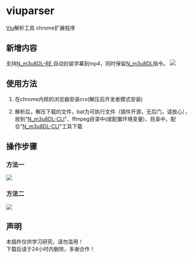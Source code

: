 # viuparser
 <a href="https://www.viu.com">Viu</a>解析工具 chrome扩展程序
<h2>新增内容</h2>
支持<a href="https://github.com/nilaoda/N_m3u8DL-RE/actions" rel="nofollow">N_m3u8DL-RE</a>,自动封装字幕到mp4，同时保留<a href="https://github.com/nilaoda/N_m3u8DL-CLI" rel="nofollow">N_m3u8DL</a>指令。
<img src="[https://user-images.githubusercontent.com/21048630/188654538-0419094b-a510-4144-859f-1e0d5d61ca96.png" />
<h2>使用方法</h2>
<ol>
<li>
<p>在chrome内核的浏览器安装crx(解压后开发者模式安装)</p>
</li>
<li>
<p>解析后，解压下载的文件，bat为可执行文件（插件开源，无后门，请放心），放到"<a href="https://github.com/nilaoda/N_m3u8DL-CLI" rel="nofollow">N_m3u8DL-CLI</a>"、ffmpeg目录中(或配置环境变量)，目录中，配合"<a href="https://github.com/nilaoda/N_m3u8DL-CLI" rel="nofollow">N_m3u8DL-CLI</a>"工具下载
</li>
</ol>
<h2>操作步骤</h2>
<h3>方法一</h3>
<img src="https://user-images.githubusercontent.com/21048630/172930995-690b6277-c3c8-4107-a7d9-c0e38e36e296.png" />
<h3>方法二</h3>
<img src="https://user-images.githubusercontent.com/21048630/172930729-f67c0145-30c9-432b-8f14-4ed4002fe829.png" />
<h2>声明</h2>
<p>本插件仅供学习研究，请勿滥用！<br/>
 下载后请于24小时内删除，多谢合作！</p>
